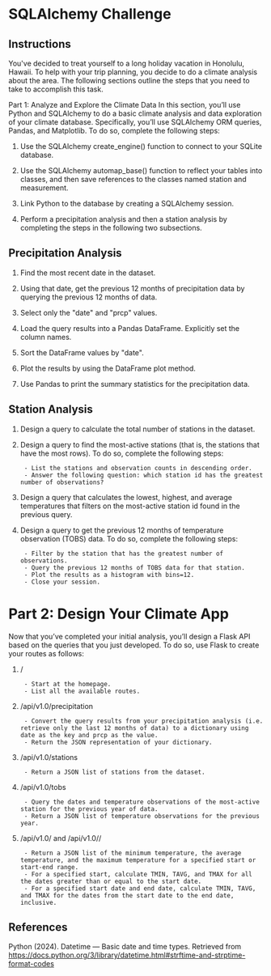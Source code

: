 # SQLAlchemy Challenge

## Instructions
You've decided to treat yourself to a long holiday vacation in Honolulu, Hawaii. To help with your trip planning, you decide to do a climate analysis about the area. The following sections outline the steps that you need to take to accomplish this task.

Part 1: Analyze and Explore the Climate Data
In this section, you’ll use Python and SQLAlchemy to do a basic climate analysis and data exploration of your climate database. Specifically, you’ll use SQLAlchemy ORM queries, Pandas, and Matplotlib. To do so, complete the following steps:

1. Use the SQLAlchemy create_engine() function to connect to your SQLite database.

2. Use the SQLAlchemy automap_base() function to reflect your tables into classes, and then save references to the classes named station and measurement.

3. Link Python to the database by creating a SQLAlchemy session.
   
5. Perform a precipitation analysis and then a station analysis by completing the steps in the following two subsections.

## Precipitation Analysis
1. Find the most recent date in the dataset.

2. Using that date, get the previous 12 months of precipitation data by querying the previous 12 months of data.
   
3. Select only the "date" and "prcp" values.

4. Load the query results into a Pandas DataFrame. Explicitly set the column names.

5. Sort the DataFrame values by "date".

6. Plot the results by using the DataFrame plot method.
   
8. Use Pandas to print the summary statistics for the precipitation data.

## Station Analysis
1. Design a query to calculate the total number of stations in the dataset.

2. Design a query to find the most-active stations (that is, the stations that have the most rows). To do so, complete the following steps:

        - List the stations and observation counts in descending order.
        - Answer the following question: which station id has the greatest number of observations?
    
3. Design a query that calculates the lowest, highest, and average temperatures that filters on the most-active station id found in the previous query.
   
5. Design a query to get the previous 12 months of temperature observation (TOBS) data. To do so, complete the following steps:

        - Filter by the station that has the greatest number of observations.
        - Query the previous 12 months of TOBS data for that station.
        - Plot the results as a histogram with bins=12.
        - Close your session.

# Part 2: Design Your Climate App
Now that you’ve completed your initial analysis, you’ll design a Flask API based on the queries that you just developed. To do so, use Flask to create your routes as follows:

1. /

        - Start at the homepage.
        - List all the available routes.

2. /api/v1.0/precipitation

        - Convert the query results from your precipitation analysis (i.e. retrieve only the last 12 months of data) to a dictionary using date as the key and prcp as the value.
        - Return the JSON representation of your dictionary.

3. /api/v1.0/stations

        - Return a JSON list of stations from the dataset.

4. /api/v1.0/tobs

        - Query the dates and temperature observations of the most-active station for the previous year of data.
        - Return a JSON list of temperature observations for the previous year.

5. /api/v1.0/<start> and /api/v1.0/<start>/<end>

        - Return a JSON list of the minimum temperature, the average temperature, and the maximum temperature for a specified start or start-end range.
        - For a specified start, calculate TMIN, TAVG, and TMAX for all the dates greater than or equal to the start date.
        - For a specified start date and end date, calculate TMIN, TAVG, and TMAX for the dates from the start date to the end date, inclusive.


  ## References
Python (2024). Datetime — Basic date and time types. Retrieved from https://docs.python.org/3/library/datetime.html#strftime-and-strptime-format-codes
